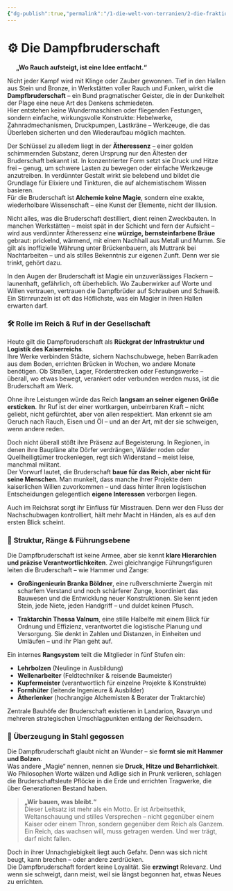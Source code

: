 ```yaml
---
{"dg-publish":true,"permalink":"/1-die-welt-von-terranien/2-die-fraktionen/1-grosse-fraktionen/dampfbruderschaft/"}
---
```


# ⚙️ **Die Dampfbruderschaft**
$\quad$
**„Wo Rauch aufsteigt, ist eine Idee entfacht.“**

Nicht jeder Kampf wird mit Klinge oder Zauber gewonnen. Tief in den Hallen aus Stein und Bronze, in Werkstätten voller Rauch und Funken, wirkt die **Dampfbruderschaft** – ein Bund pragmatischer Geister, die in der Dunkelheit der Plage eine neue Art des Denkens schmiedeten.  
Hier entstehen keine Wundermaschinen oder fliegenden Festungen, sondern einfache, wirkungsvolle Konstrukte: Hebelwerke, Zahnradmechanismen, Druckpumpen, Lastkräne – Werkzeuge, die das Überleben sicherten und den Wiederaufbau möglich machten.

Der Schlüssel zu alledem liegt in der **Ätheressenz** – einer golden schimmernden Substanz, deren Ursprung nur den Ältesten der Bruderschaft bekannt ist. In konzentrierter Form setzt sie Druck und Hitze frei – genug, um schwere Lasten zu bewegen oder einfache Werkzeuge anzutreiben. In verdünnter Gestalt wirkt sie belebend und bildet die Grundlage für Elixiere und Tinkturen, die auf alchemistischem Wissen basieren.  
Für die Bruderschaft ist **Alchemie keine Magie**, sondern eine exakte, wiederholbare Wissenschaft – eine Kunst der Elemente, nicht der Illusion.

Nicht alles, was die Bruderschaft destilliert, dient reinen Zweckbauten. In manchen Werkstätten – meist spät in der Schicht und fern der Aufsicht – wird aus verdünnter Ätheressenz eine **würzige, bernsteinfarbene Bräue** gebraut: prickelnd, wärmend, mit einem Nachhall aus Metall und Mumm. Sie gilt als inoffizielle Währung unter Brückenbauern, als Muttrank bei Nachtarbeiten – und als stilles Bekenntnis zur eigenen Zunft. Denn wer sie trinkt, gehört dazu.

In den Augen der Bruderschaft ist Magie ein unzuverlässiges Flackern – launenhaft, gefährlich, oft überheblich. Wo Zauberwirker auf Worte und Willen vertrauen, vertrauen die Dampfbrüder auf Schrauben und Schweiß. Ein Stirnrunzeln ist oft das Höflichste, was ein Magier in ihren Hallen erwarten darf.

### 🛠️ **Rolle im Reich & Ruf in der Gesellschaft**

Heute gilt die Dampfbruderschaft als **Rückgrat der Infrastruktur und Logistik des Kaiserreichs**.  
Ihre Werke verbinden Städte, sichern Nachschubwege, heben Barrikaden aus dem Boden, errichten Brücken in Wochen, wo andere Monate benötigen. Ob Straßen, Lager, Förderstrecken oder Festungswerke – überall, wo etwas bewegt, verankert oder verbunden werden muss, ist die Bruderschaft am Werk.

Ohne ihre Leistungen würde das Reich **langsam an seiner eigenen Größe ersticken**. Ihr Ruf ist der einer wortkargen, unbeirrbaren Kraft – nicht geliebt, nicht gefürchtet, aber von allen respektiert. Man erkennt sie am Geruch nach Rauch, Eisen und Öl – und an der Art, mit der sie schweigen, wenn andere reden.

Doch nicht überall stößt ihre Präsenz auf Begeisterung. In Regionen, in denen ihre Baupläne alte Dörfer verdrängen, Wälder roden oder Quellheiligtümer trockenlegen, regt sich Widerstand – meist leise, manchmal militant.  
Der Vorwurf lautet, die Bruderschaft **baue für das Reich, aber nicht für seine Menschen**. Man munkelt, dass manche ihrer Projekte dem kaiserlichen Willen zuvorkommen – und dass hinter ihren logistischen Entscheidungen gelegentlich **eigene Interessen** verborgen liegen.

Auch im Reichsrat sorgt ihr Einfluss für Misstrauen. Denn wer den Fluss der Nachschubwagen kontrolliert, hält mehr Macht in Händen, als es auf den ersten Blick scheint.

### 🧱 **Struktur, Ränge & Führungsebene**

Die Dampfbruderschaft ist keine Armee, aber sie kennt **klare Hierarchien und präzise Verantwortlichkeiten**. Zwei gleichrangige Führungsfiguren leiten die Bruderschaft – wie Hammer und Zange:

- **Großingenieurin Branka Böldner**, eine rußverschmierte Zwergin mit scharfem Verstand und noch schärferer Zunge, koordiniert das Bauwesen und die Entwicklung neuer Konstruktionen. Sie kennt jeden Stein, jede Niete, jeden Handgriff – und duldet keinen Pfusch.

- **Traktarchin Thessa Valnum**, eine stille Halbelfe mit einem Blick für Ordnung und Effizienz, verantwortet die logistische Planung und Versorgung. Sie denkt in Zahlen und Distanzen, in Einheiten und Umläufen – und ihr Plan geht auf.

Ein internes **Rangsystem** teilt die Mitglieder in fünf Stufen ein:

- **Lehrbolzen** (Neulinge in Ausbildung)
- **Wellenarbeiter** (Feldtechniker & reisende Baumeister)
- **Kupfermeister** (verantwortlich für einzelne Projekte & Konstrukte)
- **Formhüter** (leitende Ingenieure & Ausbilder)
- **Ätherlenker** (hochrangige Alchemisten & Berater der Traktarchie)

Zentrale Bauhöfe der Bruderschaft existieren in Landarion, Ravaryn und mehreren strategischen Umschlagpunkten entlang der Reichsadern.

### 🔧 **Überzeugung in Stahl gegossen**

Die Dampfbruderschaft glaubt nicht an Wunder – sie **formt sie mit Hammer und Bolzen**.  
Was andere „Magie“ nennen, nennen sie **Druck, Hitze und Beharrlichkeit**. Wo Philosophen Worte wälzen und Adlige sich in Prunk verlieren, schlagen die Bruderschaftsleute Pflöcke in die Erde und errichten Tragwerke, die über Generationen Bestand haben.

> **„Wir bauen, was bleibt.“**  
> Dieser Leitsatz ist mehr als ein Motto. Er ist Arbeitsethik, Weltanschauung und stilles Versprechen – nicht gegenüber einem Kaiser oder einem Thron, sondern gegenüber dem Reich als Ganzem. Ein Reich, das wachsen will, muss getragen werden. Und wer trägt, darf nicht fallen.

Doch in ihrer Unnachgiebigkeit liegt auch Gefahr. Denn was sich nicht beugt, kann brechen – oder andere zerdrücken.  
Die Dampfbruderschaft fordert keine Loyalität. Sie **erzwingt** Relevanz. Und wenn sie schweigt, dann meist, weil sie längst begonnen hat, etwas Neues zu errichten.